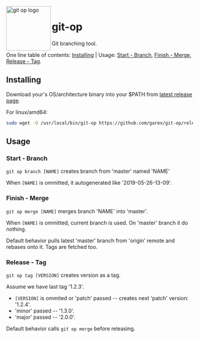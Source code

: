 <img src="https://user-images.githubusercontent.com/77981/58380091-cec11500-7fd6-11e9-8325-c2bbcdab2cc8.png" alt="git op logo" align="left" width="120" height="120" />

# git-op
Git branching tool.

One line table of contents: [Installing](#installing) | Usage: [Start - Branch](#start---branch), [Finish - Merge](#finish---merge), [Release - Tag](#release---tag).

## Installing

Download your's OS/architecture binary into your $PATH from [latest release page](https://github.com/garex/git-op/releases/latest).

For linux/amd64:

```bash
sudo wget -O /usr/local/bin/git-op https://github.com/garex/git-op/releases/latest/download/git-op_linux_amd64 && sudo chmod +x /usr/local/bin/git-op
```

## Usage

### Start - Branch

`git op branch [NAME]` creates branch from 'master' named 'NAME'

When `[NAME]` is ommitted, it autogenerated like '2019-05-26-13-09'.

### Finish - Merge

`git op merge [NAME]` merges branch 'NAME' into 'master'.

When `[NAME]` is ommitted, current branch is used. On 'master' branch it do nothing.

Default behavior pulls latest 'master' branch from 'origin' remote and rebases onto it. Tags are fetched too.

### Release - Tag

`git op tag [VERSION]` creates version as a tag.

Assume we have last tag '1.2.3'.

* `[VERSION]` is ommited or 'patch' passed -- creates next 'patch' version: '1.2.4'.
* 'minor' passed -- '1.3.0'.
* 'major' passed -- '2.0.0'.

Default behavior calls `git op merge` before releasing.
